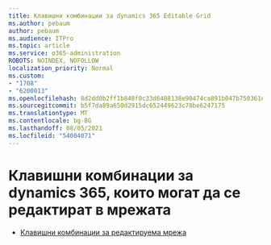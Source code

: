 ```yaml
---
title: Клавишни комбинации за dynamics 365 Editable Grid
ms.author: pebaum
author: pebaum
ms.audience: ITPro
ms.topic: article
ms.service: o365-administration
ROBOTS: NOINDEX, NOFOLLOW
localization_priority: Normal
ms.custom:
- "1708"
- "6200013"
ms.openlocfilehash: 8d2dd0b2ff1b848f0c33d6488138e90474ca891b047b750361ea509ddc5f535f
ms.sourcegitcommit: b5f7da89a650d2915dc652449623c78be6247175
ms.translationtype: MT
ms.contentlocale: bg-BG
ms.lasthandoff: 08/05/2021
ms.locfileid: "54004071"
---
```

# <a name="dynamics-365-editable-grid-keyboard-shortcuts"></a>Клавишни комбинации за dynamics 365, които могат да се редактират в мрежата

* [Клавишни комбинации за редактируема мрежа](https://docs.microsoft.com/dynamics365/customer-engagement/basics/keyboard-shortcuts#editable-grids-views)

